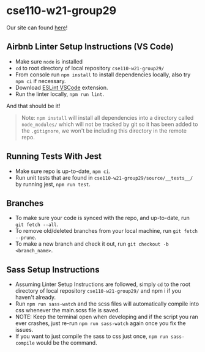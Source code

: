 # cse110-w21-group29

Our site can found [here](https://donaldwolfson.github.io/cse110-w21-group29/)!

## Airbnb Linter Setup Instructions (VS Code)

- Make sure `node` is installed
- `cd` to root directory of local repository `cse110-w21-group29/`
- From console run `npm install` to install dependencies locally, also try `npm ci` if necessary.
- Download [ESLint VSCode](https://marketplace.visualstudio.com/items?itemName=dbaeumer.vscode-eslint) extension.
- Run the linter locally, `npm run lint`.

And that should be it!
> Note: `npm install` will install all dependencies into a directory called `node_modules/` which will not be tracked by git so it has been added to the `.gitignore`, we won't be including this directory in the remote repo.

## Running Tests With Jest

- Make sure repo is up-to-date, `npm ci`.
- Run unit tests that are found in `cse110-w21-group29/source/__tests__/` by running jest, `npm run test`.

## Branches

- To make sure your code is synced with the repo, and up-to-date, run `git fetch --all`.
- To remove old/deleted branches from your local machine, run `git fetch --prune`.
- To make a new branch and check it out, run `git checkout -b <branch_name>`.

## Sass Setup Instructions

- Assuming Linter Setup Instructions are followed, simply `cd` to the root directory of local repository `cse110-w21-group29/` and npm i if you haven't already.
- Run `npm run sass-watch` and the scss files will automatically compile into css whenever the main.scss file is saved.
- NOTE: Keep the terminal open when developing and if the script you ran ever crashes, just re-run `npm run sass-watch` again once you fix the issues.
- If you want to just compile the sass to css just once, `npm run sass-compile` would be the command.
